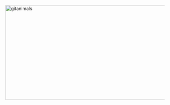 
<a href="https://www.gitanimals.org/">
      <img
        src="https://render.gitanimals.org/guilds/705592583712475563/draw"
        width="600"
        height="300"
        alt="gitanimals"
      />
    </a>
